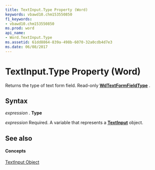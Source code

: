 ```yaml
---
title: TextInput.Type Property (Word)
keywords: vbawd10.chm153550850
f1_keywords:
- vbawd10.chm153550850
ms.prod: word
api_name:
- Word.TextInput.Type
ms.assetid: 61dd8864-839a-498b-6070-32a0cdb4d7e3
ms.date: 06/08/2017
---
```



# TextInput.Type Property (Word)

Returns the type of text form field. Read-only  **[WdTextFormFieldType](Word.WdTextFormFieldType.md)** .


## Syntax

 _expression_ . **Type**

 _expression_ Required. A variable that represents a **[TextInput](Word.TextInput.md)** object.


## See also


#### Concepts


[TextInput Object](Word.TextInput.md)

